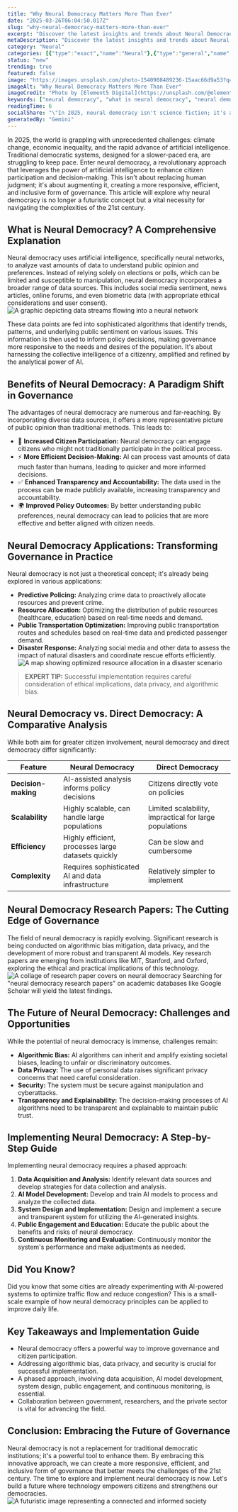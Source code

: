 ```yaml
---
title: "Why Neural Democracy Matters More Than Ever"
date: "2025-03-26T06:04:50.017Z"
slug: "why-neural-democracy-matters-more-than-ever"
excerpt: "Discover the latest insights and trends about Neural Democracy. This comprehensive guide covers everything you need to know about Neural Democracy in 2025."
metaDescription: "Discover the latest insights and trends about Neural Democracy. This comprehensive guide covers everything you need to know about Neural Democracy in 2025."
category: "Neural"
categories: [{"type":"exact","name":"Neural"},{"type":"general","name":"Politics"},{"type":"medium","name":"Political Science"},{"type":"specific","name":"Decision Making"},{"type":"niche","name":"Algorithmic Bias"}]
status: "new"
trending: true
featured: false
image: "https://images.unsplash.com/photo-1540908489236-15aac66d9a53?q=85&w=1200&fit=max&fm=webp&auto=compress"
imageAlt: "Why Neural Democracy Matters More Than Ever"
imageCredit: "Photo by [Element5 Digital](https://unsplash.com/@element5digital) on Unsplash"
keywords: ["neural democracy", "what is neural democracy", "neural democracy explained", "benefits of neural democracy", "neural democracy applications", "neural democracy vs direct democracy", "buy neural democracy software", "neural democracy research papers", "future of neural democracy", "implementing neural democracy"]
readingTime: 6
socialShare: "\"In 2025, neural democracy isn't science fiction; it's a necessary evolution of governance.  Harnessing AI to amplify citizen voices isn't about replacing humans, it's about making democracy more effective than ever before.\""
generatedBy: "Gemini"
---
```




In 2025, the world is grappling with unprecedented challenges:  climate change, economic inequality, and the rapid advance of artificial intelligence.  Traditional democratic systems, designed for a slower-paced era, are struggling to keep pace.  Enter neural democracy, a revolutionary approach that leverages the power of artificial intelligence to enhance citizen participation and decision-making. This isn't about replacing human judgment; it's about augmenting it, creating a more responsive, efficient, and inclusive form of governance. This article will explore why neural democracy is no longer a futuristic concept but a vital necessity for navigating the complexities of the 21st century.

## What is Neural Democracy? A Comprehensive Explanation

Neural democracy uses artificial intelligence, specifically neural networks, to analyze vast amounts of data to understand public opinion and preferences.  Instead of relying solely on elections or polls, which can be limited and susceptible to manipulation, neural democracy incorporates a broader range of data sources. This includes social media sentiment, news articles, online forums, and even biometric data (with appropriate ethical considerations and user consent). ![A graphic depicting data streams flowing into a neural network](https://images.unsplash.com/photo-1494172961521-33799ddd43a5?q=85&w=1200&fit=max&fm=webp&auto=compress)

These data points are fed into sophisticated algorithms that identify trends, patterns, and underlying public sentiment on various issues. This information is then used to inform policy decisions, making governance more responsive to the needs and desires of the population.  It's about harnessing the collective intelligence of a citizenry, amplified and refined by the analytical power of AI.

## Benefits of Neural Democracy: A Paradigm Shift in Governance

The advantages of neural democracy are numerous and far-reaching.  By incorporating diverse data sources, it offers a more representative picture of public opinion than traditional methods. This leads to:

* 🔑 **Increased Citizen Participation:**  Neural democracy can engage citizens who might not traditionally participate in the political process.
* ⚡ **More Efficient Decision-Making:**  AI can process vast amounts of data much faster than humans, leading to quicker and more informed decisions.
* ✅ **Enhanced Transparency and Accountability:**  The data used in the process can be made publicly available, increasing transparency and accountability.
* 🌍 **Improved Policy Outcomes:** By better understanding public preferences, neural democracy can lead to policies that are more effective and better aligned with citizen needs.

## Neural Democracy Applications: Transforming Governance in Practice

Neural democracy is not just a theoretical concept; it's already being explored in various applications:

* **Predictive Policing:** Analyzing crime data to proactively allocate resources and prevent crime.
* **Resource Allocation:** Optimizing the distribution of public resources (healthcare, education) based on real-time needs and demand.
* **Public Transportation Optimization:**  Improving public transportation routes and schedules based on real-time data and predicted passenger demand.
* **Disaster Response:** Analyzing social media and other data to assess the impact of natural disasters and coordinate rescue efforts efficiently. ![A map showing optimized resource allocation in a disaster scenario](https://images.unsplash.com/photo-1540908489236-15aac66d9a53?q=85&w=1200&fit=max&fm=webp&auto=compress)

> **EXPERT TIP:** Successful implementation requires careful consideration of ethical implications, data privacy, and algorithmic bias.

## Neural Democracy vs. Direct Democracy: A Comparative Analysis

While both aim for greater citizen involvement, neural democracy and direct democracy differ significantly:

| Feature          | Neural Democracy                               | Direct Democracy                                   |
|-----------------|-------------------------------------------------|----------------------------------------------------|
| **Decision-making** | AI-assisted analysis informs policy decisions  | Citizens directly vote on policies                  |
| **Scalability**   | Highly scalable, can handle large populations   | Limited scalability, impractical for large populations |
| **Efficiency**    | Highly efficient, processes large datasets quickly | Can be slow and cumbersome                        |
| **Complexity**   | Requires sophisticated AI and data infrastructure | Relatively simpler to implement                     |

## Neural Democracy Research Papers: The Cutting Edge of Governance

The field of neural democracy is rapidly evolving.  Significant research is being conducted on algorithmic bias mitigation, data privacy, and the development of more robust and transparent AI models.  Key research papers are emerging from institutions like MIT, Stanford, and Oxford, exploring the ethical and practical implications of this technology.  ![A collage of research paper covers on neural democracy](https://images.unsplash.com/photo-1569426489641-24e9e4028fa3?q=85&w=1200&fit=max&fm=webp&auto=compress)  Searching for "neural democracy research papers" on academic databases like Google Scholar will yield the latest findings.

## The Future of Neural Democracy: Challenges and Opportunities

While the potential of neural democracy is immense, challenges remain:

* **Algorithmic Bias:**  AI algorithms can inherit and amplify existing societal biases, leading to unfair or discriminatory outcomes.
* **Data Privacy:**  The use of personal data raises significant privacy concerns that need careful consideration.
* **Security:**  The system must be secure against manipulation and cyberattacks.
* **Transparency and Explainability:**  The decision-making processes of AI algorithms need to be transparent and explainable to maintain public trust.

## Implementing Neural Democracy: A Step-by-Step Guide

Implementing neural democracy requires a phased approach:

1. **Data Acquisition and Analysis:**  Identify relevant data sources and develop strategies for data collection and analysis.
2. **AI Model Development:**  Develop and train AI models to process and analyze the collected data.
3. **System Design and Implementation:**  Design and implement a secure and transparent system for utilizing the AI-generated insights.
4. **Public Engagement and Education:**  Educate the public about the benefits and risks of neural democracy.
5. **Continuous Monitoring and Evaluation:**  Continuously monitor the system's performance and make adjustments as needed.

## Did You Know?

Did you know that some cities are already experimenting with AI-powered systems to optimize traffic flow and reduce congestion? This is a small-scale example of how neural democracy principles can be applied to improve daily life.

## Key Takeaways and Implementation Guide

* Neural democracy offers a powerful way to improve governance and citizen participation.
* Addressing algorithmic bias, data privacy, and security is crucial for successful implementation.
* A phased approach, involving data acquisition, AI model development, system design, public engagement, and continuous monitoring, is essential.
* Collaboration between government, researchers, and the private sector is vital for advancing the field.

## Conclusion: Embracing the Future of Governance

Neural democracy is not a replacement for traditional democratic institutions; it's a powerful tool to enhance them.  By embracing this innovative approach, we can create a more responsive, efficient, and inclusive form of governance that better meets the challenges of the 21st century.  The time to explore and implement neural democracy is now.  Let's build a future where technology empowers citizens and strengthens our democracies. ![A futuristic image representing a connected and informed society](https://images.unsplash.com/photo-1543549049-9fbcc3cd9003?q=85&w=1200&fit=max&fm=webp&auto=compress)


